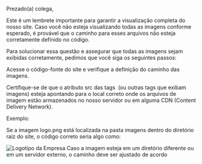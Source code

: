 Prezado(a) colega,

Este é um lembrete importante para garantir a visualização completa do nosso site. Caso você não esteja visualizando todas as imagens conforme esperado, é provável que o caminho para esses arquivos não esteja corretamente definido no código.

Para solucionar essa questão e assegurar que todas as imagens sejam exibidas corretamente, pedimos que você siga os seguintes passos:

Acesse o código-fonte do site e verifique a definição do caminho das imagens.

Certifique-se de que o atributo src das tags <img> (ou outras tags que exibam imagens) esteja apontando para o local correto onde os arquivos de imagem estão armazenados no nosso servidor ou em alguma CDN (Content Delivery Network).

Exemplo:

Se a imagem logo.png está localizada na pasta imagens dentro do diretório raiz do site, o código correto seria algo como:

<img src="imagens/logo.png" alt="Logotipo da Empresa">
Caso a imagem esteja em um diretório diferente ou em um servidor externo, o caminho deve ser ajustado de acordo
